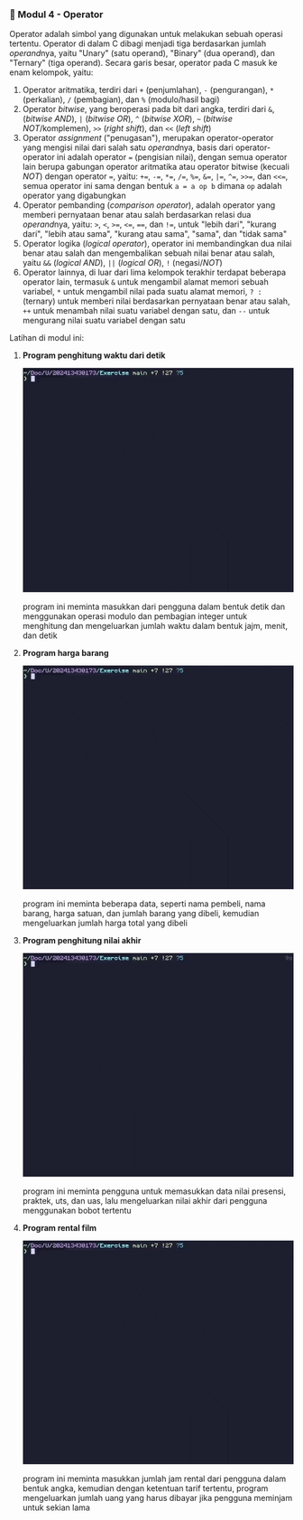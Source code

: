 ### 📐 Modul 4 - Operator

Operator adalah simbol yang digunakan untuk melakukan sebuah operasi tertentu.
Operator di dalam C dibagi menjadi tiga berdasarkan jumlah *operand*nya, yaitu
"Unary" (satu operand), "Binary" (dua operand), dan "Ternary" (tiga operand).
Secara garis besar, operator pada C masuk ke enam kelompok, yaitu:

1. Operator aritmatika, terdiri dari `+` (penjumlahan), `-` (pengurangan),
   `*` (perkalian), `/` (pembagian), dan `%` (modulo/hasil bagi)
2. Operator _bitwise_, yang beroperasi pada bit dari angka, terdiri dari `&`,
   (_bitwise AND_), `|` (_bitwise OR_), `^` (_bitwise XOR_), `~` (_bitwise
   NOT_/komplemen), `>>` (_right shift_), dan `<<` (_left shift_)
3. Operator _assignment_ ("penugasan"), merupakan operator-operator yang
   mengisi nilai dari salah satu *operand*nya, basis dari operator-operator
   ini adalah operator `=` (pengisian nilai), dengan semua operator lain berupa
   gabungan operator aritmatika atau operator bitwise (kecuali _NOT_) dengan
   operator `=`, yaitu: `+=`, `-=`, `*=`, `/=`, `%=`, `&=`, `|=`, `^=`, `>>=`,
   dan `<<=`, semua operator ini sama dengan bentuk `a = a op b` dimana `op`
   adalah operator yang digabungkan
4. Operator pembanding (_comparison operator_), adalah operator yang memberi
   pernyataan benar atau salah berdasarkan relasi dua *operand*nya, yaitu: `>`,
   `<`, `>=`, `<=`, `==`, dan `!=`, untuk "lebih dari", "kurang dari", "lebih
   atau sama", "kurang atau sama", "sama", dan "tidak sama"
5. Operator logika (_logical operator_), operator ini membandingkan dua nilai
   benar atau salah dan mengembalikan sebuah nilai benar atau salah, yaitu `&&`
   (_logical AND_), `||` (_logical OR_), `!` (negasi/_NOT_)
6. Operator lainnya, di luar dari lima kelompok terakhir terdapat beberapa
   operator lain, termasuk `&` untuk mengambil alamat memori sebuah variabel,
   `*` untuk mengambil nilai pada suatu alamat memori, `? :` (ternary) untuk
   memberi nilai berdasarkan pernyataan benar atau salah, `++` untuk menambah
   nilai suatu variabel dengan satu, dan `--` untuk mengurang nilai suatu
   variabel dengan satu

Latihan di modul ini:

1. **Program penghitung waktu dari detik**

   <div align='center'>
      <img src="/assets/Modul_4_Jobsheet_1.gif" width="540" />
   </div>

   program ini meminta masukkan dari pengguna dalam bentuk detik dan
   menggunakan operasi modulo dan pembagian integer untuk menghitung dan
   mengeluarkan jumlah waktu dalam bentuk jajm, menit, dan detik

2. **Program harga barang**
   
   <div align='center'>
      <img src="/assets/Modul_4_Jobsheet_2.gif" width="540" />
   </div>

   program ini meminta beberapa data, seperti nama pembeli, nama barang, harga
   satuan, dan jumlah barang yang dibeli, kemudian mengeluarkan jumlah harga
   total yang dibeli

3. **Program penghitung nilai akhir**

   <div align='center'>
      <img src="/assets/Modul_4_Jobsheet_3.gif" width="540" />
   </div>

   program ini meminta pengguna untuk memasukkan data nilai presensi, praktek,
   uts, dan uas, lalu mengeluarkan nilai akhir dari pengguna menggunakan bobot
   tertentu

4. **Program rental film**

   <div align='center'>
      <img src="/assets/Modul_4_Jobsheet_4.gif" width="540" />
   </div>

   program ini meminta masukkan jumlah jam rental dari pengguna dalam bentuk
   angka, kemudian dengan ketentuan tarif tertentu, program mengeluarkan jumlah
   uang yang harus dibayar jika pengguna meminjam untuk sekian lama

